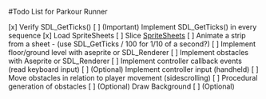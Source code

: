 #Todo List for Parkour Runner

[x] Verify SDL_GetTicks()
[ ] (Important) Implement SDL_GetTicks() in every sequence 
[x] Load SpriteSheets
[ ] Slice [SpriteSheets](https://www.reddit.com/r/sdl/comments/1bo7k1l/tutorial_for_spritestrips/?rdt=46632)
[ ] Animate a strip from a sheet - (use SDL_GetTicks / 100 for 1/10 of a second?)
[ ] Implement floor/ground level with aseprite or SDL_Renderer
[ ] Implement obstacles with Aseprite or SDL_Renderer
[ ] Implement controller callback events (read keyboard input)
[ ] (Optional) Implement controller input (handheld)
[ ] Move obstacles in relation to player movement (sidescrolling)
[ ] Procedural generation of obstacles
[ ] (Optional) Draw Background
[ ] (Optional) 